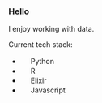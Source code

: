 ### Hello

I enjoy working with data.

Current tech stack:

<ul>
    <li>
        <span>
        <img width="16px" heigth="16px" src="https://cdn.jsdelivr.net/gh/devicons/devicon/icons/python/python-original.svg" />
        Python
        </span>
    </li>
    <li>
        <span>
        <img width="16px" heigth="16px" src="https://cdn.jsdelivr.net/gh/devicons/devicon/icons/r/r-original.svg" />
        R
        </span>
    </li>
    <li>
        <span>
        <img width="16px" heigth="16px" src="https://cdn.jsdelivr.net/gh/devicons/devicon/icons/elixir/elixir-original.svg" />
        Elixir
        <span>
    </li>
    <li>
        <span>
        <img width="16px" heigth="16px" src="https://cdn.jsdelivr.net/gh/devicons/devicon/icons/javascript/javascript-original.svg" />
        Javascript
        </span>
    </li>
</ul>

<!--
Icons source:
https://github.com/devicons/devicon
-->
